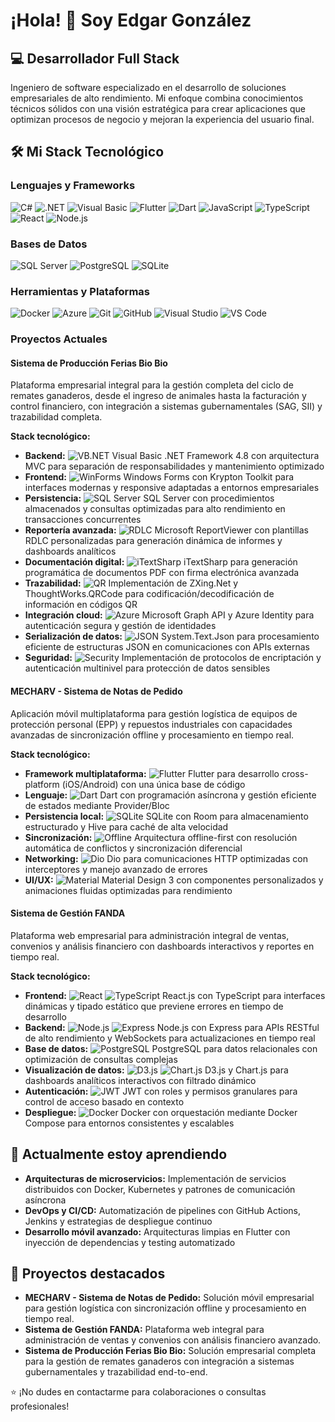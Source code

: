 # ¡Hola! 👋 Soy Edgar González

## 💻 Desarrollador Full Stack
Ingeniero de software especializado en el desarrollo de soluciones empresariales de alto rendimiento. Mi enfoque combina conocimientos técnicos sólidos con una visión estratégica para crear aplicaciones que optimizan procesos de negocio y mejoran la experiencia del usuario final.

## 🛠️ Mi Stack Tecnológico

### Lenguajes y Frameworks
![C#](https://img.shields.io/badge/C%23-%23239120.svg?style=for-the-badge&logo=c-sharp&logoColor=white)
![.NET](https://img.shields.io/badge/.NET-5C2D91?style=for-the-badge&logo=.net&logoColor=white)
![Visual Basic](https://img.shields.io/badge/Visual%20Basic-512BD4?style=for-the-badge&logo=.net&logoColor=white)
![Flutter](https://img.shields.io/badge/Flutter-%2302569B.svg?style=for-the-badge&logo=Flutter&logoColor=white)
![Dart](https://img.shields.io/badge/Dart-%230175C2.svg?style=for-the-badge&logo=dart&logoColor=white)
![JavaScript](https://img.shields.io/badge/JavaScript-%23323330.svg?style=for-the-badge&logo=javascript&logoColor=%23F7DF1E)
![TypeScript](https://img.shields.io/badge/TypeScript-%23007ACC.svg?style=for-the-badge&logo=typescript&logoColor=white)
![React](https://img.shields.io/badge/React-%2320232a.svg?style=for-the-badge&logo=react&logoColor=%2361DAFB)
![Node.js](https://img.shields.io/badge/Node.js-6DA55F?style=for-the-badge&logo=node.js&logoColor=white)

### Bases de Datos
![SQL Server](https://img.shields.io/badge/SQL%20Server-CC2927?style=for-the-badge&logo=microsoft%20sql%20server&logoColor=white)
![PostgreSQL](https://img.shields.io/badge/PostgreSQL-%23316192.svg?style=for-the-badge&logo=postgresql&logoColor=white)
![SQLite](https://img.shields.io/badge/SQLite-%2307405e.svg?style=for-the-badge&logo=sqlite&logoColor=white)

### Herramientas y Plataformas
![Docker](https://img.shields.io/badge/Docker-%230db7ed.svg?style=for-the-badge&logo=docker&logoColor=white)
![Azure](https://img.shields.io/badge/Azure-%230072C6.svg?style=for-the-badge&logo=microsoftazure&logoColor=white)
![Git](https://img.shields.io/badge/Git-%23F05033.svg?style=for-the-badge&logo=git&logoColor=white)
![GitHub](https://img.shields.io/badge/GitHub-%23121011.svg?style=for-the-badge&logo=github&logoColor=white)
![Visual Studio](https://img.shields.io/badge/Visual%20Studio-5C2D91.svg?style=for-the-badge&logo=visual-studio&logoColor=white)
![VS Code](https://img.shields.io/badge/VS%20Code-0078d7.svg?style=for-the-badge&logo=visual-studio-code&logoColor=white)

### Proyectos Actuales

#### Sistema de Producción Ferias Bio Bio
Plataforma empresarial integral para la gestión completa del ciclo de remates ganaderos, desde el ingreso de animales hasta la facturación y control financiero, con integración a sistemas gubernamentales (SAG, SII) y trazabilidad completa.

**Stack tecnológico:**
- **Backend:** ![VB.NET](https://img.shields.io/badge/VB.NET-512BD4?style=flat-square&logo=.net&logoColor=white) Visual Basic .NET Framework 4.8 con arquitectura MVC para separación de responsabilidades y mantenimiento optimizado
- **Frontend:** ![WinForms](https://img.shields.io/badge/WinForms-5C2D91?style=flat-square&logo=windows&logoColor=white) Windows Forms con Krypton Toolkit para interfaces modernas y responsive adaptadas a entornos empresariales
- **Persistencia:** ![SQL Server](https://img.shields.io/badge/SQL%20Server-CC2927?style=flat-square&logo=microsoft%20sql%20server&logoColor=white) SQL Server con procedimientos almacenados y consultas optimizadas para alto rendimiento en transacciones concurrentes
- **Reportería avanzada:** ![RDLC](https://img.shields.io/badge/RDLC-5C2D91?style=flat-square&logo=microsoft&logoColor=white) Microsoft ReportViewer con plantillas RDLC personalizadas para generación dinámica de informes y dashboards analíticos
- **Documentación digital:** ![iTextSharp](https://img.shields.io/badge/iTextSharp-007396?style=flat-square&logo=adobe&logoColor=white) iTextSharp para generación programática de documentos PDF con firma electrónica avanzada
- **Trazabilidad:** ![QR](https://img.shields.io/badge/QR%20Code-000000?style=flat-square&logo=qrcode&logoColor=white) Implementación de ZXing.Net y ThoughtWorks.QRCode para codificación/decodificación de información en códigos QR
- **Integración cloud:** ![Azure](https://img.shields.io/badge/Azure-0078D4?style=flat-square&logo=microsoftazure&logoColor=white) Microsoft Graph API y Azure Identity para autenticación segura y gestión de identidades
- **Serialización de datos:** ![JSON](https://img.shields.io/badge/JSON-000000?style=flat-square&logo=json&logoColor=white) System.Text.Json para procesamiento eficiente de estructuras JSON en comunicaciones con APIs externas
- **Seguridad:** ![Security](https://img.shields.io/badge/Security-4285F4?style=flat-square&logo=google-cloud&logoColor=white) Implementación de protocolos de encriptación y autenticación multinivel para protección de datos sensibles

#### MECHARV - Sistema de Notas de Pedido
Aplicación móvil multiplataforma para gestión logística de equipos de protección personal (EPP) y repuestos industriales con capacidades avanzadas de sincronización offline y procesamiento en tiempo real.

**Stack tecnológico:**
- **Framework multiplataforma:** ![Flutter](https://img.shields.io/badge/Flutter-02569B?style=flat-square&logo=flutter&logoColor=white) Flutter para desarrollo cross-platform (iOS/Android) con una única base de código
- **Lenguaje:** ![Dart](https://img.shields.io/badge/Dart-0175C2?style=flat-square&logo=dart&logoColor=white) Dart con programación asíncrona y gestión eficiente de estados mediante Provider/Bloc
- **Persistencia local:** ![SQLite](https://img.shields.io/badge/SQLite-07405E?style=flat-square&logo=sqlite&logoColor=white) SQLite con Room para almacenamiento estructurado y Hive para caché de alta velocidad
- **Sincronización:** ![Offline](https://img.shields.io/badge/Offline--First-4285F4?style=flat-square&logo=google-cloud&logoColor=white) Arquitectura offline-first con resolución automática de conflictos y sincronización diferencial
- **Networking:** ![Dio](https://img.shields.io/badge/Dio-0175C2?style=flat-square&logo=dart&logoColor=white) Dio para comunicaciones HTTP optimizadas con interceptores y manejo avanzado de errores
- **UI/UX:** ![Material](https://img.shields.io/badge/Material%20Design-757575?style=flat-square&logo=material-design&logoColor=white) Material Design 3 con componentes personalizados y animaciones fluidas optimizadas para rendimiento

#### Sistema de Gestión FANDA
Plataforma web empresarial para administración integral de ventas, convenios y análisis financiero con dashboards interactivos y reportes en tiempo real.

**Stack tecnológico:**
- **Frontend:** ![React](https://img.shields.io/badge/React-20232a?style=flat-square&logo=react&logoColor=61DAFB) ![TypeScript](https://img.shields.io/badge/TypeScript-007ACC?style=flat-square&logo=typescript&logoColor=white) React.js con TypeScript para interfaces dinámicas y tipado estático que previene errores en tiempo de desarrollo
- **Backend:** ![Node.js](https://img.shields.io/badge/Node.js-6DA55F?style=flat-square&logo=node.js&logoColor=white) ![Express](https://img.shields.io/badge/Express-000000?style=flat-square&logo=express&logoColor=white) Node.js con Express para APIs RESTful de alto rendimiento y WebSockets para actualizaciones en tiempo real
- **Base de datos:** ![PostgreSQL](https://img.shields.io/badge/PostgreSQL-316192?style=flat-square&logo=postgresql&logoColor=white) PostgreSQL para datos relacionales con optimización de consultas complejas
- **Visualización de datos:** ![D3.js](https://img.shields.io/badge/D3.js-F9A03C?style=flat-square&logo=d3.js&logoColor=white) ![Chart.js](https://img.shields.io/badge/Chart.js-FF6384?style=flat-square&logo=chart.js&logoColor=white) D3.js y Chart.js para dashboards analíticos interactivos con filtrado dinámico
- **Autenticación:** ![JWT](https://img.shields.io/badge/JWT-000000?style=flat-square&logo=json-web-tokens&logoColor=white) JWT con roles y permisos granulares para control de acceso basado en contexto
- **Despliegue:** ![Docker](https://img.shields.io/badge/Docker-2496ED?style=flat-square&logo=docker&logoColor=white) Docker con orquestación mediante Docker Compose para entornos consistentes y escalables

## 🌱 Actualmente estoy aprendiendo
- **Arquitecturas de microservicios:** Implementación de servicios distribuidos con Docker, Kubernetes y patrones de comunicación asíncrona
- **DevOps y CI/CD:** Automatización de pipelines con GitHub Actions, Jenkins y estrategias de despliegue continuo
- **Desarrollo móvil avanzado:** Arquitecturas limpias en Flutter con inyección de dependencias y testing automatizado

## 💼 Proyectos destacados
- **MECHARV - Sistema de Notas de Pedido:** Solución móvil empresarial para gestión logística con sincronización offline y procesamiento en tiempo real.
- **Sistema de Gestión FANDA:** Plataforma web integral para administración de ventas y convenios con análisis financiero avanzado.
- **Sistema de Producción Ferias Bio Bio:** Solución empresarial completa para la gestión de remates ganaderos con integración a sistemas gubernamentales y trazabilidad end-to-end.

⭐️ ¡No dudes en contactarme para colaboraciones o consultas profesionales!
